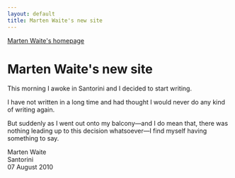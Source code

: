 ```yaml
---
layout: default
title: Marten Waite's new site
---
```


<a href="/" title="Marten Waite's homepage">Marten Waite's homepage</a>
# Marten Waite's new site


This morning I awoke in Santorini and I decided to start writing. 

I have not written in a long time and had thought I would never do any kind of writing again.

But suddenly as I went out onto my balcony—and I do mean that, there was nothing leading up to this decision whatsoever—I find myself having something to say. 

Marten Waite<br>
Santorini<br>
07 August 2010



